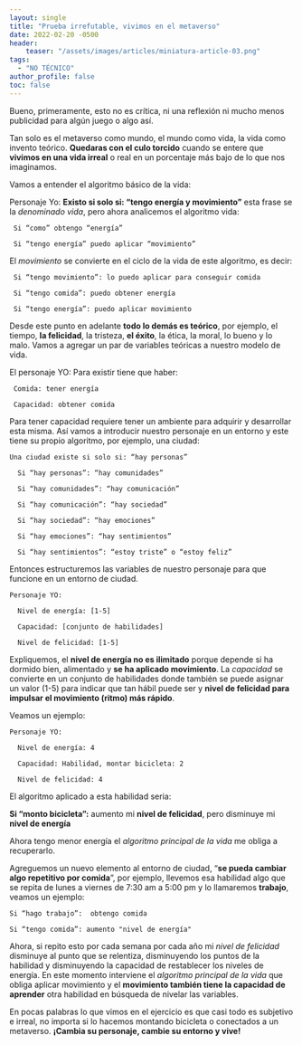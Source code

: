 ```yaml
---
layout: single
title: "Prueba irrefutable, vivimos en el metaverso"
date: 2022-02-20 -0500
header:
    teaser: "/assets/images/articles/miniatura-article-03.png"
tags:
  - "NO TÉCNICO"
author_profile: false
toc: false
---
```


Bueno, primeramente, esto no es crítica, ni una reflexión ni mucho menos publicidad para algún juego o algo así.

Tan solo es el metaverso como mundo, el mundo como vida, la vida como invento teórico. **Quedaras con el culo torcido** cuando se entere que **vivimos en una vida irreal** o real en un porcentaje más bajo de lo que nos imaginamos.

Vamos a entender el algoritmo básico de la vida:

Personaje Yo: **Existo si solo si: “tengo energía y movimiento”** esta frase se la *denominado vida*, pero ahora analicemos el algoritmo vida: 
```
 Si “como” obtengo “energía”

 Si “tengo energía” puedo aplicar “movimiento”
```

El *movimiento* se convierte en el ciclo de la vida de este algoritmo, es decir:

```
 Si “tengo movimiento”: lo puedo aplicar para conseguir comida

 Si “tengo comida”: puedo obtener energía

 Si “tengo energía”: puedo aplicar movimiento
```

Desde este punto en adelante **todo lo demás es teórico**, por ejemplo, el tiempo, **la felicidad**, la tristeza, **el éxito**, la ética, la moral, lo bueno y lo malo. Vamos a agregar un par de variables teóricas a nuestro modelo de vida.

El personaje YO: Para existir tiene que haber:
```
 Comida: tener energía

 Capacidad: obtener comida
```

Para tener capacidad requiere tener un ambiente para adquirir y desarrollar esta misma. Así vamos a introducir nuestro personaje en un entorno y este tiene su propio algoritmo, por ejemplo, una ciudad:

```
Una ciudad existe si solo si: “hay personas”

  Si “hay personas”: “hay comunidades”

  Si “hay comunidades”: “hay comunicación”

  Si “hay comunicación”: “hay sociedad”

  Si “hay sociedad”: “hay emociones”

  Si “hay emociones”: “hay sentimientos”

  Si “hay sentimientos”: “estoy triste” o “estoy feliz”
```

Entonces estructuremos las variables de nuestro personaje para que funcione en un entorno de ciudad.

```
Personaje YO: 

  Nivel de energía: [1-5]

  Capacidad: [conjunto de habilidades]

  Nivel de felicidad: [1-5]
 ```

Expliquemos, el **nivel de energía no es ilimitado** porque depende si ha dormido bien, alimentado y **se ha aplicado movimiento**. La *capacidad* se convierte en un conjunto de habilidades donde también se puede asignar un valor (1-5) para indicar que tan hábil puede ser y **nivel de felicidad para impulsar el movimiento (ritmo) más rápido**.

Veamos un ejemplo:

```
Personaje YO:

  Nivel de energía: 4

  Capacidad: Habilidad, montar bicicleta: 2

  Nivel de felicidad: 4
```

El algoritmo aplicado a esta habilidad seria: 

**Si “monto bicicleta”:** aumento mi **nivel de felicidad**, pero disminuye mi **nivel de energía**

Ahora tengo menor energía el *algoritmo principal de la vida* me obliga a recuperarlo. 

Agreguemos un nuevo elemento al entorno de ciudad, “**se pueda cambiar algo repetitivo por comida**”, por ejemplo, llevemos esa habilidad algo que se repita de lunes a viernes de 7:30 am a 5:00 pm y lo llamaremos **trabajo**, veamos un ejemplo:

```
Si “hago trabajo”:  obtengo comida

Si “tengo comida”: aumento "nivel de energía"
```

Ahora, si repito esto por cada semana por cada año mi *nivel de felicidad* disminuye al punto que se relentiza, disminuyendo los puntos de la habilidad y disminuyendo la capacidad de restablecer los niveles de energía. En este momento interviene el *algoritmo principal de la vida* que obliga aplicar movimiento y el **movimiento también tiene la capacidad de aprender** otra habilidad en búsqueda de nivelar las variables.

En pocas palabras lo que vimos en el ejercicio es que casi todo es subjetivo e irreal, no importa si lo hacemos montando bicicleta o conectados a un metaverso. **¡Cambia su personaje, cambie su entorno y vive!**
